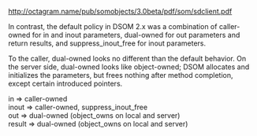 http://octagram.name/pub/somobjects/3.0beta/pdf/som/sdclient.pdf

In contrast, the default policy in DSOM 2.x was a combination of caller-owned for in and inout parameters, dual-owned for out parameters and return results, and suppress_inout_free for inout parameters.

To the caller, dual-owned looks no different than the default behavior. On the server side, dual-owned looks like object-owned; DSOM allocates and initializes the parameters, but frees nothing after method completion, except certain introduced pointers.

in      => caller-owned  
inout   => caller-owned, suppress_inout_free  
out     => dual-owned (object_owns on local and server)  
result  => dual-owned (object_owns on local and server)
